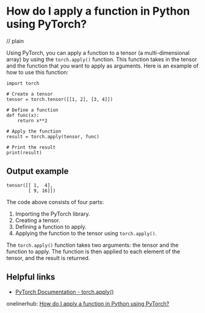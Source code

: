 # How do I apply a function in Python using PyTorch?
// plain

Using PyTorch, you can apply a function to a tensor (a multi-dimensional array) by using the `torch.apply()` function. This function takes in the tensor and the function that you want to apply as arguments. Here is an example of how to use this function:

```
import torch

# Create a tensor
tensor = torch.tensor([[1, 2], [3, 4]])

# Define a function
def func(x):
    return x**2

# Apply the function
result = torch.apply(tensor, func)

# Print the result
print(result)
```
## Output example

```
tensor([[ 1,  4],
        [ 9, 16]])
```

The code above consists of four parts:
1. Importing the PyTorch library.
2. Creating a tensor.
3. Defining a function to apply.
4. Applying the function to the tensor using `torch.apply()`.

The `torch.apply()` function takes two arguments: the tensor and the function to apply. The function is then applied to each element of the tensor, and the result is returned.

## Helpful links
- [PyTorch Documentation - torch.apply()](https://pytorch.org/docs/stable/torch.html#torch.apply)

onelinerhub: [How do I apply a function in Python using PyTorch?](https://onelinerhub.com/python-pytorch/how-do-i-apply-a-function-in-python-using-pytorch)